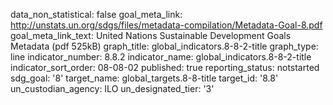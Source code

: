data_non_statistical: false
goal_meta_link: http://unstats.un.org/sdgs/files/metadata-compilation/Metadata-Goal-8.pdf
goal_meta_link_text: United Nations Sustainable Development Goals Metadata (pdf 525kB)
graph_title: global_indicators.8-8-2-title
graph_type: line
indicator_number: 8.8.2
indicator_name: global_indicators.8-8-2-title
indicator_sort_order: 08-08-02
published: true
reporting_status: notstarted
sdg_goal: '8'
target_name: global_targets.8-8-title
target_id: '8.8'
un_custodian_agency: ILO
un_designated_tier: '3'